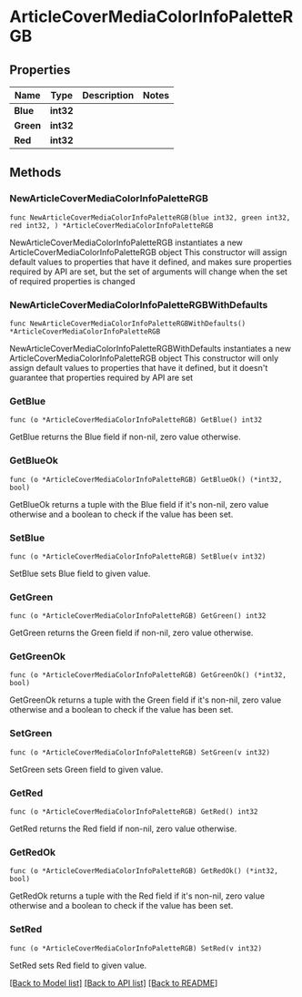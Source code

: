 # ArticleCoverMediaColorInfoPaletteRGB

## Properties

Name | Type | Description | Notes
------------ | ------------- | ------------- | -------------
**Blue** | **int32** |  | 
**Green** | **int32** |  | 
**Red** | **int32** |  | 

## Methods

### NewArticleCoverMediaColorInfoPaletteRGB

`func NewArticleCoverMediaColorInfoPaletteRGB(blue int32, green int32, red int32, ) *ArticleCoverMediaColorInfoPaletteRGB`

NewArticleCoverMediaColorInfoPaletteRGB instantiates a new ArticleCoverMediaColorInfoPaletteRGB object
This constructor will assign default values to properties that have it defined,
and makes sure properties required by API are set, but the set of arguments
will change when the set of required properties is changed

### NewArticleCoverMediaColorInfoPaletteRGBWithDefaults

`func NewArticleCoverMediaColorInfoPaletteRGBWithDefaults() *ArticleCoverMediaColorInfoPaletteRGB`

NewArticleCoverMediaColorInfoPaletteRGBWithDefaults instantiates a new ArticleCoverMediaColorInfoPaletteRGB object
This constructor will only assign default values to properties that have it defined,
but it doesn't guarantee that properties required by API are set

### GetBlue

`func (o *ArticleCoverMediaColorInfoPaletteRGB) GetBlue() int32`

GetBlue returns the Blue field if non-nil, zero value otherwise.

### GetBlueOk

`func (o *ArticleCoverMediaColorInfoPaletteRGB) GetBlueOk() (*int32, bool)`

GetBlueOk returns a tuple with the Blue field if it's non-nil, zero value otherwise
and a boolean to check if the value has been set.

### SetBlue

`func (o *ArticleCoverMediaColorInfoPaletteRGB) SetBlue(v int32)`

SetBlue sets Blue field to given value.


### GetGreen

`func (o *ArticleCoverMediaColorInfoPaletteRGB) GetGreen() int32`

GetGreen returns the Green field if non-nil, zero value otherwise.

### GetGreenOk

`func (o *ArticleCoverMediaColorInfoPaletteRGB) GetGreenOk() (*int32, bool)`

GetGreenOk returns a tuple with the Green field if it's non-nil, zero value otherwise
and a boolean to check if the value has been set.

### SetGreen

`func (o *ArticleCoverMediaColorInfoPaletteRGB) SetGreen(v int32)`

SetGreen sets Green field to given value.


### GetRed

`func (o *ArticleCoverMediaColorInfoPaletteRGB) GetRed() int32`

GetRed returns the Red field if non-nil, zero value otherwise.

### GetRedOk

`func (o *ArticleCoverMediaColorInfoPaletteRGB) GetRedOk() (*int32, bool)`

GetRedOk returns a tuple with the Red field if it's non-nil, zero value otherwise
and a boolean to check if the value has been set.

### SetRed

`func (o *ArticleCoverMediaColorInfoPaletteRGB) SetRed(v int32)`

SetRed sets Red field to given value.



[[Back to Model list]](../README.md#documentation-for-models) [[Back to API list]](../README.md#documentation-for-api-endpoints) [[Back to README]](../README.md)


